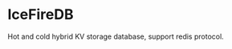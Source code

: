 <!--
 * @Author: gitsrc
 * @Date: 2020-12-23 13:30:07
 * @LastEditors: gitsrc
 * @LastEditTime: 2021-03-05 13:40:59
 * @FilePath: /IceFireDB/README.md
-->
# IceFireDB

Hot and cold hybrid KV storage database, support redis protocol.
